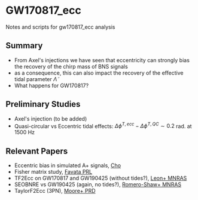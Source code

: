 # GW170817_ecc
Notes and scripts for gw170817_ecc analysis

## Summary
* From Axel's injections we have seen that eccentricity can strongly bias the recovery of the chirp mass of BNS signals
* as a consequence, this can also impact the recovery of the effective tidal parameter $\tilde\Lambda$
* What happens for GW170817? 

## Preliminary Studies
* Axel's injection (to be added)
* Quasi-circular vs Eccentric tidal effects: $\Delta\phi^{T, ecc} - \Delta\phi^{T, QC} \sim 0.2$ rad. at 1500 Hz

## Relevant Papers
* Eccentric bias in simulated A+ signals, [Cho](https://arxiv.org/abs/2205.12531)
* Fisher matrix study, [Favata PRL](https://journals.aps.org/prl/abstract/10.1103/PhysRevLett.112.101101)
* TF2Ecc on GW170817 and GW190425 (without tides?), [Leon+ MNRAS](https://academic.oup.com/mnras/article/497/2/1966/5873676)
* SEOBNRE vs GW190425 (again, no tides?), [Romero-Shaw+ MNRAS](https://academic.oup.com/mnrasl/article-abstract/496/1/L64/5835715?redirectedFrom=fulltext)
* TaylorF2Ecc (3PN), [Moore+ PRD](https://journals.aps.org/prd/pdf/10.1103/PhysRevD.93.124061)
